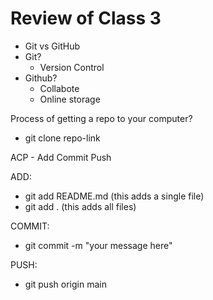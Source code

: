 # Review of Class 3

- Git vs GitHub
- Git?
  - Version Control
- Github?
  - Collabote
  - Online storage

Process of getting a repo to your computer?
- git clone repo-link

ACP - Add Commit Push

ADD:
- git add README.md (this adds a single file)
- git add . (this adds all files)

COMMIT:
- git commit -m "your message here"

PUSH:
- git push origin main
